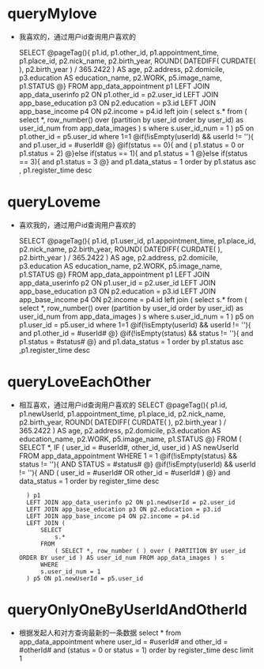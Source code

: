 queryMylove
===
* 我喜欢的，通过用户id查询用户喜欢的

    SELECT
        @pageTag(){
            p1.id,
            p1.other_id,
            p1.appointment_time,
            p1.place_id,
            p2.nick_name,
            p2.birth_year,
            ROUND( DATEDIFF( CURDATE( ), p2.birth_year ) / 365.2422 ) AS age,
            p2.address,
            p2.domicile,
            p3.education AS education_name,
            p2.WORK,
            p5.image_name,
            p1.STATUS
        @}
    FROM
        app_data_appointment p1
        LEFT JOIN app_data_userinfo p2 ON p1.other_id = p2.user_id
        LEFT JOIN app_base_education p3 ON p2.education = p3.id
        LEFT JOIN app_base_income p4 ON p2.income = p4.id
        left join (
            select s.* from (
                    select *, row_number() over (partition by user_id order by user_id) as user_id_num  from app_data_images
            ) s where s.user_id_num = 1
        ) p5 on p1.other_id = p5.user_id
    where 1=1
    @if(!isEmpty(userId) && userId != ''){
        and p1.user_id = #userId#
    @}
    @if(status == 0){
        and ( p1.status = 0 or p1.status = 2)
    @}else if(status == 1){
        and  p1.status = 1
    @}else if(status == 3){
        and  p1.status = 3
    @}
    and p1.data_status = 1
    order by p1.status asc , p1.register_time desc
    
queryLoveme
===
* 喜欢我的，通过用户id查询用户喜欢的

    SELECT
        @pageTag(){
            p1.id,
            p1.user_id,
            p1.appointment_time,
            p1.place_id,
            p2.nick_name,
            p2.birth_year,
            ROUND( DATEDIFF( CURDATE( ), p2.birth_year ) / 365.2422 ) AS age,
            p2.address,
            p2.domicile,
            p3.education AS education_name,
            p2.WORK,
            p5.image_name,
            p1.STATUS
       @}
    FROM
        app_data_appointment p1
        LEFT JOIN app_data_userinfo p2 ON p1.user_id = p2.user_id
        LEFT JOIN app_base_education p3 ON p2.education = p3.id
        LEFT JOIN app_base_income p4 ON p2.income = p4.id
        left join (
            select s.* from (
                    select *, row_number() over (partition by user_id order by user_id) as user_id_num  from app_data_images
            ) s where s.user_id_num = 1
        ) p5 on p1.user_id = p5.user_id
    where 1=1
    @if(!isEmpty(userId) && userId != ''){
        and p1.other_id = #userId#
    @}
    @if(!isEmpty(status) && status != ''){
        and p1.status = #status#
    @}
    and p1.data_status = 1
    order by p1.status asc ,p1.register_time desc
    
queryLoveEachOther
===
* 相互喜欢，通过用户id查询用户喜欢的
    SELECT
        @pageTag(){
            p1.id,
            p1.newUserId,
            p1.appointment_time,
            p1.place_id,
            p2.nick_name,
            p2.birth_year,
            ROUND( DATEDIFF( CURDATE( ), p2.birth_year ) / 365.2422 ) AS age,
            p2.address,
            p2.domicile,
            p3.education AS education_name,
            p2.WORK,
            p5.image_name,
            p1.STATUS 
    	@}
    FROM
    	(
            SELECT
                *,
            IF
                ( user_id = #userId#, other_id, user_id ) AS newUserId 
            FROM
                app_data_appointment 
            WHERE
                1 = 1 
                @if(!isEmpty(status) && status != ''){
                    AND STATUS = #status#
                @}
                @if(!isEmpty(userId) && userId != ''){
                    AND ( user_id = #userId# OR other_id = #userId# ) 
                @}
                and data_status = 1
                order by register_time desc
                
    	) p1
    	LEFT JOIN app_data_userinfo p2 ON p1.newUserId = p2.user_id
    	LEFT JOIN app_base_education p3 ON p2.education = p3.id
    	LEFT JOIN app_base_income p4 ON p2.income = p4.id
    	LEFT JOIN (
            SELECT
                s.* 
            FROM
                ( SELECT *, row_number ( ) over ( PARTITION BY user_id ORDER BY user_id ) AS user_id_num FROM app_data_images ) s 
            WHERE
            s.user_id_num = 1 
    	) p5 ON p1.newUserId = p5.user_id
    	
queryOnlyOneByUserIdAndOtherId
===
* 根据发起人和对方查询最新的一条数据
    select * from app_data_appointment 
    where  user_id = #userId# and other_id = #otherId# and  (status = 0 or status = 1) 
    order by register_time desc
    limit 1